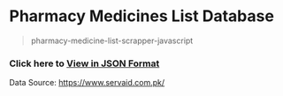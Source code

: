 # Pharmacy Medicines List Database

> pharmacy-medicine-list-scrapper-javascript

### Click here to [View in JSON Format](https://github.com/MusaBukhari237/pharmacy-medicine-list-scrapper-javascript/blob/main/productsList.json)

Data Source: https://www.servaid.com.pk/
